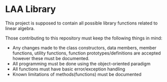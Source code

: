 # LAA Library
This project is supposed to contain all possible library functions related to linear algebra.

Those contributing to this repository must keep the following things in mind:
- Any changes made to the class constructors, data members, member functions, utility functions, function prototypes/definitions are accepted however these must be documented.
- All programming must be done using the object-oriented paradigm
- All functions must have basic error/exception handling
- Known limitations of methods(functions) must be documented
